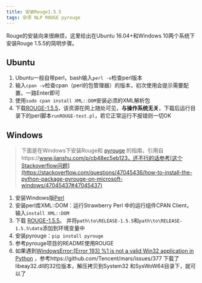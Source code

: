 ```yaml
---
title: 安装Rouge1.5.5
tags: 杂项 NLP ROUGE pyrouge
---
```


Rouge的安装向来很麻烦，这里给出在Ubuntu 16.04+和Windows 10两个系统下安装Rouge 1.5.5的简明步骤。

## Ubuntu

1. Ubuntu一般自带perl，bash输入`perl -v`检查perl版本
2. 输入`cpan -v`检查cpan（perl的包管理器）的版本，初次使用会提示需要配置，一路Enter即可
3. 使用`sudo cpan install XML::DOM`安装必须的XML解析包
4. 下载[ROUGE-1.5.5](https://github.com/andersjo/pyrouge/tree/master/tools/ROUGE-1.5.5)，该资源在网上随处可见，**与操作系统无关**，下载后运行目录下的perl脚本`runROUGE-test.pl`，若它正常运行不报错则一切OK

## Windows

>  下面是在Windows下安装Rouge和 [pyrouge](https://github.com/bheinzerling/pyrouge) 的指南，引用自https://www.jianshu.com/p/cb48ec5eb123，还不行的话参考[这个Stackoverflow问题](https://stackoverflow.com/questions/47045436/how-to-install-the-python-package-pyrouge-on-microsoft-windows/47045437#47045437)

1. 安装Windows版[Perl](https://links.jianshu.com/go?to=http%3A%2F%2Fstrawberryperl.com%2F)
2. 安装perl库XML::DOM：运行Strawberry Perl 中的运行组件CPAN Client，输入`install XML::DOM`
3. 下载 [ROUGE-1.5.5](https://github.com/summanlp/evaluation/tree/master/ROUGE-RELEASE-1.5.5)。 并将`path\to\RELEASE-1.5.5`和`path\to\RELEASE-1.5.5\data`添加到环境变量中
4. 安装pyrouge：`pip install pyrouge`
5. 参考pyrouge项目的README使用ROUGE
6. 如果遇到[WindowsError:\[Error 193\] %1 is not a valid Win32 application in Python](https://stackoverflow.com/questions/15374710/windowserror-error-193-1-is-not-a-valid-win32-application-in-python) ，参考https://github.com/Tencent/mars/issues/377  下载了libeay32.dll的32位版本，解压拷贝到System32 和SysWoW64目录下，就可以了
